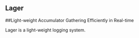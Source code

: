 Lager
-----------

##Light-weight Accumulator Gathering Efficiently in Real-time

Lager is a light-weight logging system.